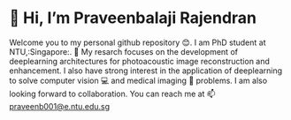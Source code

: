 # :battery: Hi, I’m Praveenbalaji Rajendran
Welcome you to my personal github repository :blush:. I am PhD student at NTU,:Singapore:. 🌱 My resarch focuses on the development of deeplearning architectures for photoacoustic image reconstruction and enhancement. I also have strong interest in the application of deeplearning to solve computer vision :computer: and medical imaging :microscope: problems. I am also looking forward to collaboration. You can reach me at 📫 praveenb001@e.ntu.edu.sg

<!---
R-P-B/R-P-B is a ✨ special ✨ repository because its `README.md` (this file) appears on your GitHub profile.
You can click the Preview link to take a look at your changes.
--->
